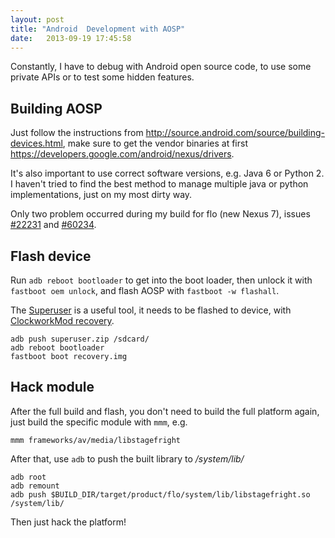 ```yaml
---
layout: post
title: "Android  Development with AOSP"
date:   2013-09-19 17:45:58
---
```


Constantly, I have to debug with Android open source code, to use some private APIs or to test some hidden features.


Building AOSP
-------------

Just follow the instructions from http://source.android.com/source/building-devices.html, make sure to get the vendor binaries at first https://developers.google.com/android/nexus/drivers.

It's also important to use correct software versions, e.g. Java 6 or Python 2. I haven't tried to find the best method to manage multiple java or python implementations, just on my most dirty way.

Only two problem occurred during my build for flo (new Nexus 7), issues [#22231](https://code.google.com/p/android/issues/detail?id=22231) and [#60234](https://code.google.com/p/android/issues/detail?id=60234).


Flash device
------------

Run `adb reboot bootloader` to get into the boot loader, then unlock it with `fastboot oem unlock`, and flash AOSP with `fastboot -w flashall`.

The [Superuser](http://download.clockworkmod.com/superuser/superuser.zip) is a useful tool, it needs to be flashed to device, with [ClockworkMod recovery](http://www.clockworkmod.com/rommanager).

    adb push superuser.zip /sdcard/
    adb reboot bootloader
    fastboot boot recovery.img


Hack module
-----------

After the full build and flash, you don't need to build the full platform again, just build the specific module with `mmm`, e.g.

    mmm frameworks/av/media/libstagefright

After that, use `adb` to push the built library to _/system/lib/_

    adb root
    adb remount
    adb push $BUILD_DIR/target/product/flo/system/lib/libstagefright.so /system/lib/

Then just hack the platform!
